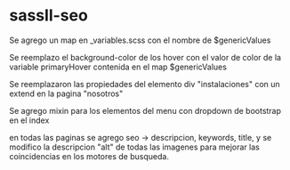 # sassll-seo

Se agrego un map en _variables.scss con el nombre de $genericValues

Se reemplazo el background-color de los hover con el valor de color
de la variable primaryHover contenida en el map $genericValues

Se reemplazaron las propiedades del elemento div "instalaciones" con 
un extend en la pagina "nosotros"

Se agrego mixin para los elementos del menu con dropdown de bootstrap
en el index

en todas las paginas se agrego seo -> descripcion, keywords, title,
y se modifico la descripcion "alt" de todas las imagenes para 
mejorar las coincidencias en los motores de busqueda.
